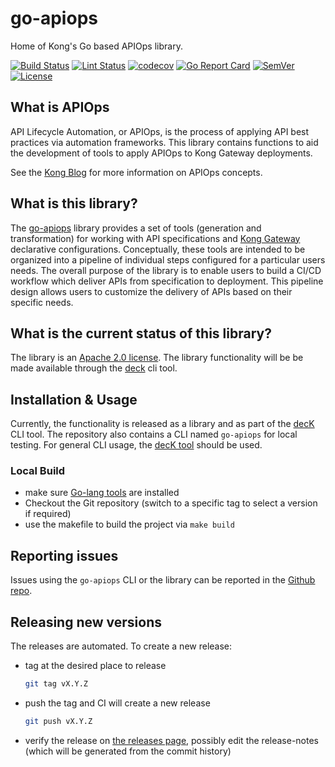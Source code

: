 # go-apiops

Home of Kong's Go based APIOps library.

[![Build Status](https://img.shields.io/github/actions/workflow/status/kong/go-apiops/test.yml?branch=main&label=Tests)](https://github.com/kong/go-apiops/actions?query=branch%3Amain+event%3Apush)
[![Lint Status](https://img.shields.io/github/actions/workflow/status/kong/go-apiops/golangci-lint.yml?branch=main&label=Linter)](https://github.com/kong/go-apiops/actions?query=branch%3Amain+event%3Apush)
[![codecov](https://codecov.io/gh/Kong/go-apiops/branch/main/graph/badge.svg?token=8XTDGNP8VW)](https://codecov.io/gh/Kong/go-apiops)
[![Go Report Card](https://goreportcard.com/badge/github.com/kong/go-apiops)](https://goreportcard.com/report/github.com/kong/go-apiops)
[![SemVer](https://img.shields.io/github/v/tag/kong/go-apiops?color=brightgreen&label=SemVer&logo=semver&sort=semver)](https://github.com/Kong/go-apiops/releases)
[![License](https://img.shields.io/github/license/Kong/go-apiops)](LICENSE)

## What is APIOps

API Lifecycle Automation, or APIOps, is the process of applying API best practices via automation frameworks.
This library contains functions to aid the development of tools to apply APIOps to Kong Gateway deployments.

See the [Kong Blog](https://konghq.com/blog/tag/apiops) for more information on APIOps concepts.

## What is this library?

The [go-apiops](https://github.com/Kong/go-apiops) library provides a set of tools (generation and transformation)
for working with API specifications and [Kong Gateway](https://docs.konghq.com/gateway/latest/) declarative configurations.
Conceptually, these tools are intended to be organized into a pipeline of individual steps configured for a particular
users needs. The overall purpose of the library is to enable users to build a CI/CD workflow which deliver APIs from
specification to deployment. This pipeline design allows users to customize the delivery of APIs based on their specific needs.

## What is the current status of this library?

The library is an [Apache 2.0 license](LICENSE).
The library functionality will be be made available through
the [deck](https://docs.konghq.com/deck/latest/) cli tool.

## Installation & Usage

Currently, the functionality is released as a library and as part of the [decK](https://github.com/Kong/deck) CLI tool. The repository also contains a CLI named `go-apiops` for local testing.
For general CLI usage, the [decK tool](https://docs.konghq.com/deck/latest/) should be used.

### Local Build

* make sure [Go-lang tools](https://go.dev/doc/install) are installed
* Checkout the Git repository (switch to a specific tag to select a version if required)
* use the makefile to build the project via `make build`

## Reporting issues

Issues using the `go-apiops` CLI or the library can be reported in the [Github repo](https://github.com/Kong/go-apiops/issues).

## Releasing new versions

The releases are automated. To create a new release:

* tag at the desired place to release

  ``` bash
  git tag vX.Y.Z
  ```

* push the tag and CI will create a new release

  ```bash
  git push vX.Y.Z
  ```

* verify the release on [the releases page](https://github.com/Kong/go-apiops/releases), possibly edit the release-notes (which will be generated from the commit history)
